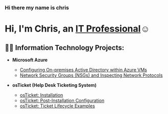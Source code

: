 ### Hi there my name is chris 
<h1>Hi, I'm Chris, an <a href="https://www.linkedin.com/in/christopher-dacres08"> IT Professional</a>☺</h1>

<h2>👨‍💻 Information Technology Projects:</h2>

- <b>Microsoft Azure</b>
  
  - [Configuring On-premises Active Directory within Azure VMs](https://github.com/ChristopherDacres/configure-ad)
  - [Network Security Groups (NSGs) and Inspecting Network Protocols](https://github.com/ChristopherDacres/azure-network-protocols)

- <b>osTicket (Help Desk Ticketing System)</b>

  - [osTicket: Installation](https://github.com/ChristopherDacres/osticket-prereqs)
  - [osTicket: Post-Installation Configuration](https://github.com/ChristopherDacres/post-install-config)
  - [osTicket: Ticket Lifecycle Examples](https://github.com/ChristopherDacres/ticket-lifecycle)

